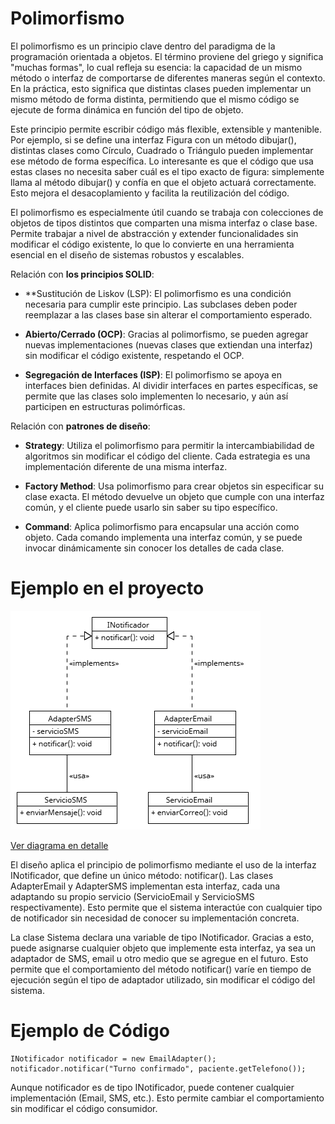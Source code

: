 # Polimorfismo

El polimorfismo es un principio clave dentro del paradigma de la programación orientada a objetos. 
El término proviene del griego y significa "muchas formas", lo cual refleja su esencia: 
la capacidad de un mismo método o interfaz de comportarse de diferentes maneras según el contexto. 
En la práctica, esto significa que distintas clases pueden implementar un mismo método de forma 
distinta, permitiendo que el mismo código se ejecute de forma dinámica en función del tipo de objeto.

Este principio permite escribir código más flexible, extensible y mantenible. 
Por ejemplo, si se define una interfaz Figura con un método dibujar(), distintas clases como Círculo, 
Cuadrado o Triángulo pueden implementar ese método de forma específica. Lo interesante es que el código
que usa estas clases no necesita saber cuál es el tipo exacto de figura: simplemente llama al método 
dibujar() y confía en que el objeto actuará correctamente. Esto mejora el desacoplamiento y
facilita la reutilización del código.

El polimorfismo es especialmente útil cuando se trabaja con colecciones de objetos de tipos distintos
que comparten una misma interfaz o clase base. Permite trabajar a nivel de abstracción y extender 
funcionalidades sin modificar el código existente, lo que lo convierte en una herramienta esencial 
en el diseño de sistemas robustos y escalables.

Relación con **los principios SOLID**:

- **Sustitución de Liskov (LSP): El polimorfismo es una condición necesaria para
cumplir este principio. Las subclases deben poder reemplazar a las clases base
sin alterar el comportamiento esperado.

- **Abierto/Cerrado (OCP)**: Gracias al polimorfismo, se pueden agregar nuevas
implementaciones (nuevas clases que extiendan una interfaz) sin modificar el
código existente, respetando el OCP.

- **Segregación de Interfaces (ISP)**: El polimorfismo se apoya en interfaces bien
definidas. Al dividir interfaces en partes específicas, se permite que las clases
solo implementen lo necesario, y aún así participen en estructuras polimórficas.

Relación con **patrones de diseño**:

- **Strategy**: Utiliza el polimorfismo para permitir la intercambiabilidad de
algoritmos sin modificar el código del cliente. Cada estrategia es una implementación
diferente de una misma interfaz.

- **Factory Method**: Usa polimorfismo para crear objetos sin especificar su clase
exacta. El método devuelve un objeto que cumple con una interfaz común, y el
cliente puede usarlo sin saber su tipo específico.

- **Command**: Aplica polimorfismo para encapsular una acción como objeto. Cada
comando implementa una interfaz común, y se puede invocar dinámicamente sin conocer
los detalles de cada clase.

# Ejemplo en el proyecto
![Polimorfismo aplicada en el proyecto](https://github.com/skalapuj/SistemaGestionTurnos/raw/main/imagenes/Polimorfismo.png)

[Ver diagrama en detalle](https://drive.google.com/file/d/1pjZ2Du1KBko4W0Dypi45qEIGGOryO95w/view?usp=sharing)

El diseño aplica el principio de polimorfismo mediante el uso de la interfaz INotificador,
que define un único método: notificar(). Las clases AdapterEmail y AdapterSMS implementan
esta interfaz, cada una adaptando su propio servicio (ServicioEmail y ServicioSMS respectivamente). 
Esto permite que el sistema interactúe con cualquier tipo de notificador sin necesidad de conocer 
su implementación concreta.

La clase Sistema declara una variable de tipo INotificador. Gracias a esto,
puede asignarse cualquier objeto que implemente esta interfaz, ya sea un adaptador de SMS,
email u otro medio que se agregue en el futuro. Esto permite que el comportamiento del 
método notificar() varíe en tiempo de ejecución según el tipo de adaptador utilizado,
sin modificar el código del sistema.


# Ejemplo de Código
```
INotificador notificador = new EmailAdapter();
notificador.notificar("Turno confirmado", paciente.getTelefono());
```
Aunque notificador es de tipo INotificador, puede contener cualquier implementación (Email, SMS, etc.).
Esto permite cambiar el comportamiento sin modificar el código consumidor.
